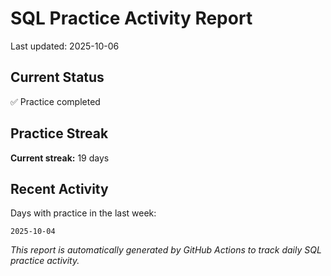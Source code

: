 # SQL Practice Activity Report

Last updated: 2025-10-06

## Current Status

✅ Practice completed

## Practice Streak

**Current streak:** 19 days

## Recent Activity

Days with practice in the last week:

```
2025-10-04
```

*This report is automatically generated by GitHub Actions to track daily SQL practice activity.*
